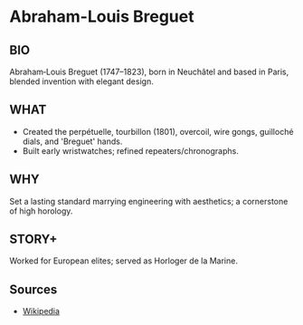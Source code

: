 # Abraham-Louis Breguet

## BIO
Abraham‑Louis Breguet (1747–1823), born in Neuchâtel and based in Paris, blended invention with elegant design.

## WHAT
- Created the perpétuelle, tourbillon (1801), overcoil, wire gongs, guilloché dials, and 'Breguet' hands.
- Built early wristwatches; refined repeaters/chronographs.

## WHY
Set a lasting standard marrying engineering with aesthetics; a cornerstone of high horology.

## STORY+
Worked for European elites; served as Horloger de la Marine.

## Sources

- [Wikipedia](https://en.wikipedia.org/wiki/Abraham-Louis_Breguet)
